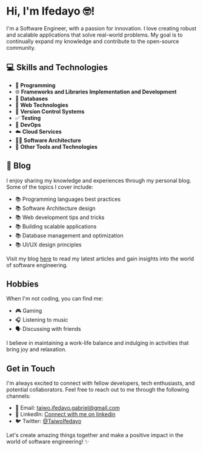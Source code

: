 # Hi, I'm Ifedayo 🤓!

I'm a Software Engineer, with a passion for innovation. I love creating robust and scalable applications that solve real-world problems. My goal is to continually expand my knowledge and contribute to the open-source community.

## 💻 Skills and Technologies

- 🚀 **Programming**
- 🌐 **Frameworks and Libraries Implementation and Development**
- 💾 **Databases**
- 🔧 **Web Technologies**
- 🔀 **Version Control Systems**
- ✅ **Testing**
- 🐳 **DevOps**
- ☁️ **Cloud Services**
- 👷‍♂️ **Software Architecture**
- 🚀 **Other Tools and Technologies**

## 📖 Blog

I enjoy sharing my knowledge and experiences through my personal blog. Some of the topics I cover include:

- 📚 Programming languages best practices
- 📚 Software Architecture design
- 📚 Web development tips and tricks
- 📚 Building scalable applications
- 📚 Database management and optimization
- 📚 UI/UX design principles

Visit my blog [here](https://taiwoifedayo.com.ng) to read my latest articles and gain insights into the world of software engineering.

## Hobbies

When I'm not coding, you can find me:

- 🎮 Gaming 
- 🎧 Listening to music 
- 🗣️ Discussing with friends

I believe in maintaining a work-life balance and indulging in activities that bring joy and relaxation.

## Get in Touch

I'm always excited to connect with fellow developers, tech enthusiasts, and potential collaborators. Feel free to reach out to me through the following channels:

- 📧 Email: [taiwo.ifedayo.gabriel@gmail.com](mailto:taiwo.ifedayo.gabriel@gmail.com) 
- 🔗 LinkedIn: [Connect with me on linkedin](https://www.linkedin.com/in/techmornach) 
- 🐦 Twitter: [@TaiwoIfedayo](https://twitter.com/_taiwoifedayo)

Let's create amazing things together and make a positive impact in the world of software engineering! ✨


